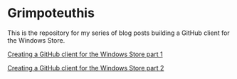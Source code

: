 Grimpoteuthis
=============

This is the repository for my series of blog posts building a GitHub client for the Windows Store.

[Creating a GitHub client for the Windows Store part 1](http://blog.henrikandersson.org/archive/2014/02/23/creating-a-github-client-for-the-windows-store-part-1/)

[Creating a GitHub client for the Windows Store part 2](http://blog.henrikandersson.org/archive/2014/03/22/creating-a-github-client-for-the-windows-store-part-2/)